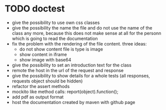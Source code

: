 TODO doctest
============
- give the possibility to use own css classes
- give the possibility the name the file and do not use the name of the class any more, because this does not make sense at all for the personn which is going to read the documentation
- fix the problem with the rendering of the file content. three ideas:
	- do not show content file is type is image
	- show content in iframe
	- show image with base64
- give the possibility to set an introduction text for the class
- remote the host in the url of the request and response
- give the possibility to show details for a whole tests (all responses, requests object should be hidden)
- refactor the assert methods
- mockito like method calls: report(object).function();
- add pdf as output format
- host the documentation created by maven with github page
